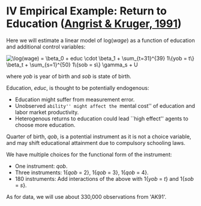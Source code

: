# IV Empirical Example: Return to Education ([Angrist & Kruger, 1991](https://doi.org/10.2307/2937954))

Here we will estimate a linear model of log(*wage*) as a function of education and additional control variables:

<img src="https://latex.codecogs.com/svg.image?\log(wage)&space;=&space;\beta_0&space;&plus;&space;educ&space;\cdot&space;\beta_1&space;&plus;&space;\sum_{t=31}^{39}&space;1\{yob&space;=&space;t\}&space;\beta_t&space;&plus;&space;\sum_{s=1}^{50}&space;1\{sob&space;=&space;s\}&space;\gamma_s&space;&plus;&space;U" title="\log(wage) = \beta_0 + educ \cdot \beta_1 + \sum_{t=31}^{39} 1\{yob = t\} \beta_t + \sum_{s=1}^{50} 1\{sob = s\} \gamma_s + U" />

where *yob* is year of birth and *sob* is state of birth.

Education, *educ*, is thought to be potentially endogenous:
* Education might suffer from measurement error.
* Unobserved ``ability'' might affect the ``mental cost'' of education and labor market productivity.
* Heterogenous returns to education could lead ``high effect'' agents to choose more education.

Quarter of birth, *qob*, is a potential instrument as it is not a choice variable, and may shift educational attainment due to compulsory schooling laws.

We have multiple choices for the functional form of the instrument:
* One instrument: *qob*.
* Three instruments: 1{*qob* = 2}, 1{*qob* = 3}, 1{*qob* = 4}.
* 180 instruments: Add interactions of the above with 1{*yob* = *t*} and 1{*sob* = *s*}.

As for data, we will use about 330,000 observations from 'AK91'.
